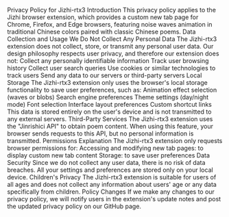 Privacy Policy for Jizhi-rtx3
Introduction
This privacy policy applies to the Jizhi browser extension, which provides a custom new tab page for Chrome, Firefox, and Edge browsers, featuring noise waves animation in traditional Chinese colors paired with classic Chinese poems.
Data Collection and Usage
We Do Not Collect Any Personal Data
The Jizhi-rtx3 extension does not collect, store, or transmit any personal user data. Our design philosophy respects user privacy, and therefore our extension does not:
Collect any personally identifiable information
Track user browsing history
Collect user search queries
Use cookies or similar technologies to track users
Send any data to our servers or third-party servers
Local Storage
The Jizhi-rtx3 extension only uses the browser's local storage functionality to save user preferences, such as:
Animation effect selection (waves or blobs)
Search engine preferences
Theme settings (day/night mode)
Font selection
Interface layout preferences
Custom shortcut links
This data is stored entirely on the user's device and is not transmitted to any external servers.
Third-Party Services
The Jizhi-rtx3 extension uses the "Jinrishici API" to obtain poem content. When using this feature, your browser sends requests to this API, but no personal information is transmitted.
Permissions Explanation
The Jizhi-rtx3 extension only requests browser permissions for:
Accessing and modifying new tab pages: to display custom new tab content
Storage: to save user preferences
Data Security
Since we do not collect any user data, there is no risk of data breaches. All your settings and preferences are stored only on your local device.
Children's Privacy
The Jizhi-rtx3 extension is suitable for users of all ages and does not collect any information about users' age or any data specifically from children.
Policy Changes
If we make any changes to our privacy policy, we will notify users in the extension's update notes and post the updated privacy policy on our GitHub page.